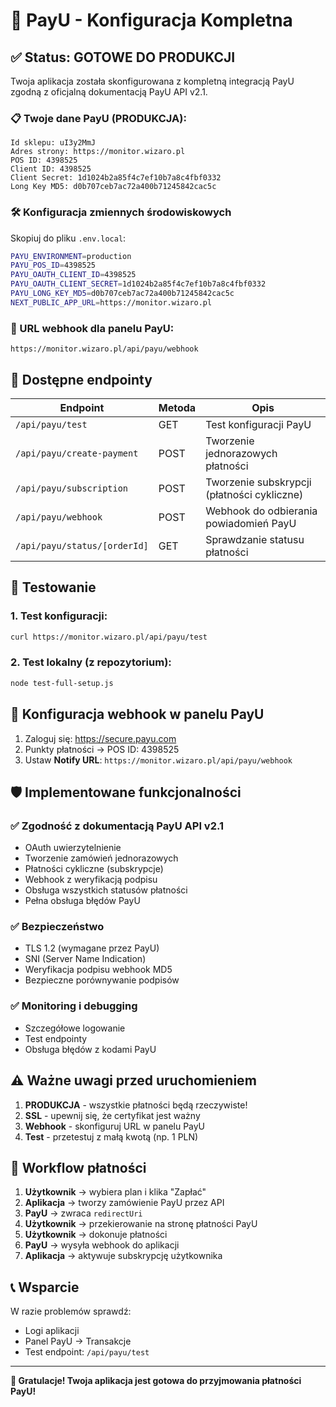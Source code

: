 # 🎯 PayU - Konfiguracja Kompletna 

## ✅ Status: GOTOWE DO PRODUKCJI

Twoja aplikacja została skonfigurowana z kompletną integracją PayU zgodną z oficjalną dokumentacją PayU API v2.1.

### 📋 Twoje dane PayU (PRODUKCJA):
```
Id sklepu: uI3y2MmJ
Adres strony: https://monitor.wizaro.pl  
POS ID: 4398525
Client ID: 4398525
Client Secret: 1d1024b2a85f4c7ef10b7a8c4fbf0332
Long Key MD5: d0b707ceb7ac72a400b71245842cac5c
```

### 🛠️ Konfiguracja zmiennych środowiskowych

Skopiuj do pliku `.env.local`:

```bash
PAYU_ENVIRONMENT=production
PAYU_POS_ID=4398525
PAYU_OAUTH_CLIENT_ID=4398525
PAYU_OAUTH_CLIENT_SECRET=1d1024b2a85f4c7ef10b7a8c4fbf0332
PAYU_LONG_KEY_MD5=d0b707ceb7ac72a400b71245842cac5c
NEXT_PUBLIC_APP_URL=https://monitor.wizaro.pl
```

### 🔗 URL webhook dla panelu PayU:
```
https://monitor.wizaro.pl/api/payu/webhook
```

## 🚀 Dostępne endpointy

| Endpoint | Metoda | Opis |
|----------|--------|------|
| `/api/payu/test` | GET | Test konfiguracji PayU |
| `/api/payu/create-payment` | POST | Tworzenie jednorazowych płatności |
| `/api/payu/subscription` | POST | Tworzenie subskrypcji (płatności cykliczne) |
| `/api/payu/webhook` | POST | Webhook do odbierania powiadomień PayU |
| `/api/payu/status/[orderId]` | GET | Sprawdzanie statusu płatności |

## 🧪 Testowanie

### 1. Test konfiguracji:
```bash
curl https://monitor.wizaro.pl/api/payu/test
```

### 2. Test lokalny (z repozytorium):
```bash
node test-full-setup.js
```

## 📡 Konfiguracja webhook w panelu PayU

1. Zaloguj się: https://secure.payu.com
2. Punkty płatności → POS ID: 4398525
3. Ustaw **Notify URL**: `https://monitor.wizaro.pl/api/payu/webhook`

## 🛡️ Implementowane funkcjonalności

### ✅ Zgodność z dokumentacją PayU API v2.1
- OAuth uwierzytelnienie
- Tworzenie zamówień jednorazowych
- Płatności cykliczne (subskrypcje)
- Webhook z weryfikacją podpisu
- Obsługa wszystkich statusów płatności
- Pełna obsługa błędów PayU

### ✅ Bezpieczeństwo
- TLS 1.2 (wymagane przez PayU)
- SNI (Server Name Indication)
- Weryfikacja podpisu webhook MD5
- Bezpieczne porównywanie podpisów

### ✅ Monitoring i debugging
- Szczegółowe logowanie
- Test endpointy
- Obsługa błędów z kodami PayU

## ⚠️ Ważne uwagi przed uruchomieniem

1. **PRODUKCJA** - wszystkie płatności będą rzeczywiste!
2. **SSL** - upewnij się, że certyfikat jest ważny
3. **Webhook** - skonfiguruj URL w panelu PayU
4. **Test** - przetestuj z małą kwotą (np. 1 PLN)

## 🔄 Workflow płatności

1. **Użytkownik** → wybiera plan i klika "Zapłać"
2. **Aplikacja** → tworzy zamówienie PayU przez API
3. **PayU** → zwraca `redirectUri`
4. **Użytkownik** → przekierowanie na stronę płatności PayU
5. **Użytkownik** → dokonuje płatności
6. **PayU** → wysyła webhook do aplikacji
7. **Aplikacja** → aktywuje subskrypcję użytkownika

## 📞 Wsparcie

W razie problemów sprawdź:
- Logi aplikacji
- Panel PayU → Transakcje
- Test endpoint: `/api/payu/test`

---

**🎉 Gratulacje! Twoja aplikacja jest gotowa do przyjmowania płatności PayU!**